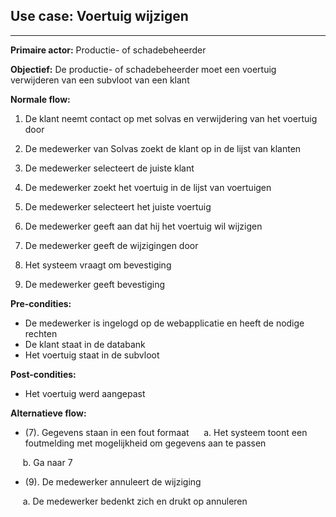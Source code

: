 ## Use case: Voertuig wijzigen
---

**Primaire actor:** Productie- of schadebeheerder

**Objectief:** De productie- of schadebeheerder moet een voertuig verwijderen van een subvloot van een klant

**Normale flow:**
1. De klant neemt contact op met solvas en verwijdering van het voertuig door

2. De medewerker van Solvas zoekt de klant op in de lijst van klanten

3. De medewerker selecteert de juiste klant

4. De medewerker zoekt het voertuig in de lijst van voertuigen

5. De medewerker selecteert het juiste voertuig

6. De medewerker geeft aan dat hij het voertuig wil wijzigen

7. De medewerker geeft de wijzigingen door

8. Het systeem vraagt om bevestiging

9. De medewerker geeft bevestiging

**Pre-condities:**
- De medewerker is ingelogd op de webapplicatie en heeft de nodige rechten
- De klant staat in de databank
- Het voertuig staat in de subvloot

**Post-condities:**
- Het voertuig werd aangepast

**Alternatieve flow:**
* (7). Gegevens staan in een fout formaat
&nbsp;&nbsp;&nbsp;&nbsp; a. Het systeem toont een foutmelding met mogelijkheid om gegevens aan te passen

&nbsp;&nbsp;&nbsp;&nbsp; b. Ga naar 7

* (9). De medewerker annuleert de wijziging

&nbsp;&nbsp;&nbsp;&nbsp; a. De medewerker bedenkt zich en drukt op annuleren
